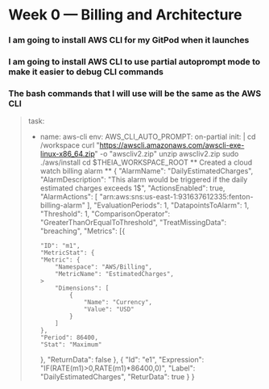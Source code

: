 # Week 0 — Billing and Architecture
### I am going to install AWS CLI for my GitPod when it launches

### I am going to install AWS CLI to use partial autoprompt mode to make it easier to debug CLI commands

### The bash commands that I will use will be the same as the AWS CLI

>task:
>- name: aws-cli
>  env:
>    AWS_CLI_AUTO_PROMPT: on-partial
>  init: |
>    cd /workspace
>    curl "https://awscli.amazonaws.com/awscli-exe-linux-x86_64.zip" -o "awscliv2.zip"
>    unzip awscliv2.zip
>    sudo ./aws/install
>    cd $THEIA_WORKSPACE_ROOT
** Created a cloud watch billing alarm **
>  {
>"AlarmName": "DailyEstimatedCharges",
>"AlarmDescription": "This alarm would be triggered if the daily estimated charges exceeds 1$",
>"ActionsEnabled": true,
>"AlarmActions": [
>"arn:aws:sns:us-east-1:931637612335:fenton-billing-alarm"
>],
>"EvaluationPeriods": 1,
>"DatapointsToAlarm": 1,
>"Threshold": 1,
>"ComparisonOperator": "GreaterThanOrEqualToThreshold",
>"TreatMissingData": "breaching",
>"Metrics": [{
>
>		"ID": "m1",
>		"MetricStat": {
>		"Metric": {
>			"Namespace": "AWS/Billing",
>			"MetricName": "EstimatedCharges",                                                                                                                                                                                                                      >                                                                                                                                                                                                                                              
>			"Dimensions": [
>				{
>					"Name": "Currency",
>					"Value": "USD"
>				}
>			]
>		},
>		"Period": 86400,
>		"Stat": "Maximum"
>	},
>	"ReturnData": false
>	},
>{
>	"Id": "e1",
>	"Expression": "IF(RATE(m1)>0,RATE(m1)*86400,0)",
>	"Label": "DailyEstimatedCharges",
>	"ReturData": true
>}
>} 

